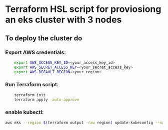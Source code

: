 # Terraform HSL script for proviosiong an eks cluster with 3 nodes

## To deploy the cluster do

### Export AWS credentials:
    
``` bash
    export AWS_ACCESS_KEY_ID=<your_access_key_id>
    export AWS_SECRET_ACCESS_KEY=<your_secret_access_key>
    export AWS_DEFAULT_REGION=<your_region>
```

### Run Terraform script:
``` bash
    terraform init
    terraform apply -auto-approve
```

### enable kubectl:

``` bash
aws eks --region $(terraform output -raw region) update-kubeconfig --name $(terraform output -raw cluster_name)
```
